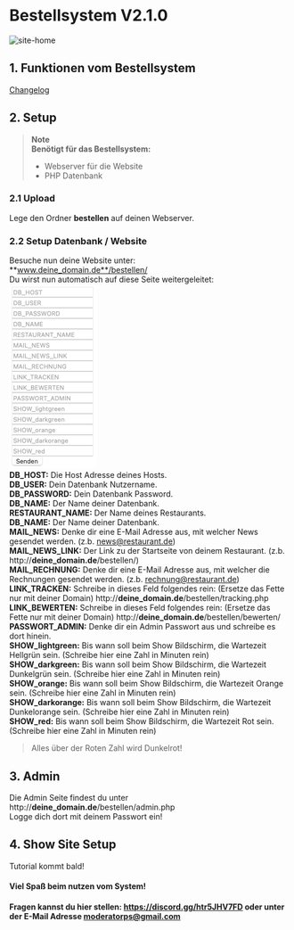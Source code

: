 # Bestellsystem V2.1.0

![site-home](https://user-images.githubusercontent.com/26382876/225888162-ec5a5d3a-80c0-403b-9d44-6430c618b179.png)

## 1. Funktionen vom Bestellsystem
[Changelog](https://github.com/ModeratorPS/bestellsystem/releases)
## 2. Setup
> **Note**<br>
> **Benötigt für das Bestellsystem:**
> - Webserver für die Website<br>
> - PHP Datenbank
### 2.1 Upload
Lege den Ordner **bestellen** auf deinen Webserver.
### 2.2 Setup Datenbank / Website
Besuche nun deine Website unter:<br>
**www.deine_domain.de**/bestellen/<br>
Du wirst nun automatisch auf diese Seite weitergeleitet:<br>
![alt text](setup_1.png)<br>
**DB_HOST:** Die Host Adresse deines Hosts.<br>
**DB_USER:** Dein Datenbank Nutzername.<br>
**DB_PASSWORD:** Dein Datenbank Password.<br>
**DB_NAME:** Der Name deiner Datenbank.<br>
**RESTAURANT_NAME:** Der Name deines Restaurants.<br>
**DB_NAME:** Der Name deiner Datenbank.<br>
**MAIL_NEWS:** Denke dir eine E-Mail Adresse aus, mit welcher News gesendet werden. (z.b. news@restaurant.de)<br>
**MAIL_NEWS_LINK:** Der Link zu der Startseite von deinem Restaurant. (z.b. http://**deine_domain.de**/bestellen/)<br>
**MAIL_RECHNUNG:** Denke dir eine E-Mail Adresse aus, mit welcher die Rechnungen gesendet werden. (z.b. rechnung@restaurant.de)<br>
**LINK_TRACKEN:** Schreibe in dieses Feld folgendes rein: (Ersetze das Fette nur mit deiner Domain) http://**deine_domain.de**/bestellen/tracking.php<br>
**LINK_BEWERTEN:** Schreibe in dieses Feld folgendes rein: (Ersetze das Fette nur mit deiner Domain) http://**deine_domain.de**/bestellen/bewerten/<br>
**PASSWORT_ADMIN:** Denke dir ein Admin Passwort aus und schreibe es dort hinein.<br>
**SHOW_lightgreen:** Bis wann soll beim Show Bildschirm, die Wartezeit Hellgrün sein. (Schreibe hier eine Zahl in Minuten rein)<br>
**SHOW_darkgreen:** Bis wann soll beim Show Bildschirm, die Wartezeit Dunkelgrün sein. (Schreibe hier eine Zahl in Minuten rein)<br>
**SHOW_orange:** Bis wann soll beim Show Bildschirm, die Wartezeit Orange sein. (Schreibe hier eine Zahl in Minuten rein)<br>
**SHOW_darkorange:** Bis wann soll beim Show Bildschirm, die Wartezeit Dunkelorange sein. (Schreibe hier eine Zahl in Minuten rein)<br>
**SHOW_red:** Bis wann soll beim Show Bildschirm, die Wartezeit Rot sein. (Schreibe hier eine Zahl in Minuten rein)
> Alles über der Roten Zahl wird Dunkelrot!
## 3. Admin
Die Admin Seite findest du unter http://**deine_domain.de**/bestellen/admin.php<br>
Logge dich dort mit deinem Passwort ein!<br>
## 4. Show Site Setup
Tutorial kommt bald!
#### Viel Spaß beim nutzen vom System!
#### Fragen kannst du hier stellen: https://discord.gg/htr5JHV7FD oder unter der E-Mail Adresse moderatorps@gmail.com